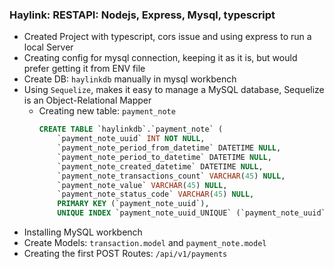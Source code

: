 ### Haylink: RESTAPI: Nodejs, Express, Mysql, typescript

- Created Project with typescript, cors issue and using express to run a local Server
- Creating config for mysql connection, keeping it as it is, but would prefer getting it from ENV file
- Create DB: `haylinkdb` manually in mysql workbench
- Using `Sequelize`, makes it easy to manage a MySQL database, Sequelize is an Object-Relational Mapper
  - Creating new table: `payment_note`
      ```sql
      CREATE TABLE `haylinkdb`.`payment_note` (
          `payment_note_uuid` INT NOT NULL,
          `payment_note_period_from_datetime` DATETIME NULL,
          `payment_note_period_to_datetime` DATETIME NULL,
          `payment_note_created_datetime` DATETIME NULL,
          `payment_note_transactions_count` VARCHAR(45) NULL,
          `payment_note_value` VARCHAR(45) NULL,
          `payment_note_status_code` VARCHAR(45) NULL,
          PRIMARY KEY (`payment_note_uuid`),
          UNIQUE INDEX `payment_note_uuid_UNIQUE` (`payment_note_uuid` ASC) VISIBLE);
      ```
- Installing MySQL workbench
- Create Models: `transaction.model` and `payment_note.model`
- Creating the first POST Routes: `/api/v1/payments`
